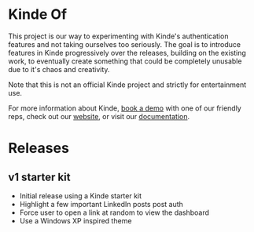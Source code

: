 # Kinde Of 

This project is our way to experimenting with Kinde's authentication features and not taking ourselves too seriously. The goal is to introduce features in Kinde progressively over the releases, building on the existing work, to eventually create something that could be completely unusable due to it's chaos and creativity. 

Note that this is not an official Kinde project and strictly for entertainment use. 

For more information about Kinde, [book a demo](https://kinde.com/product-demo/) with one of our friendly reps, check out our [website](https://kinde.com), or visit our [documentation](https://docs.kinde.com). 

# Releases

## v1 starter kit

- Initial release using a Kinde starter kit
- Highlight a few important LinkedIn posts post auth
- Force user to open a link at random to view the dashboard
- Use a Windows XP inspired theme
